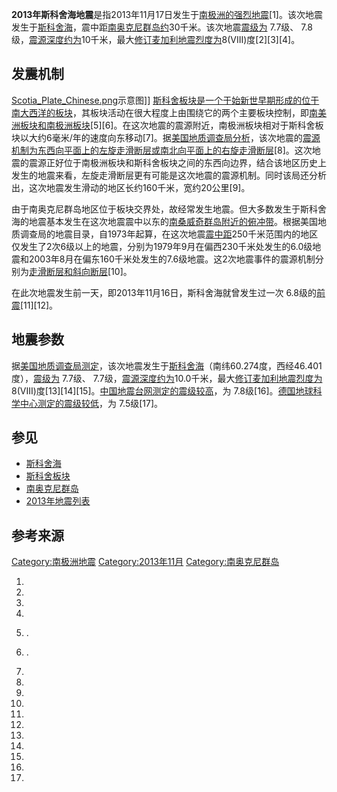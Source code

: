 **2013年斯科舍海地震**是指2013年11月17日发生于[南极洲的强烈地震](https://zh.wikipedia.org/wiki/南极洲 "wikilink")\[1\]。该次地震发生于[斯科舍海](https://zh.wikipedia.org/wiki/斯科舍海 "wikilink")，震中距[南奥克尼群岛约](https://zh.wikipedia.org/wiki/南奥克尼群岛 "wikilink")30千米。该次地震[震级为](https://zh.wikipedia.org/wiki/震级 "wikilink")
7.7级、
7.8级，[震源深度约为](https://zh.wikipedia.org/wiki/震源深度 "wikilink")10千米，最大[修订麦加利地震烈度为](https://zh.wikipedia.org/wiki/修订麦加利地震烈度 "wikilink")8(VIII)度\[2\]\[3\]\[4\]。

## 发震机制

[Scotia_Plate_Chinese.png](https://zh.wikipedia.org/wiki/File:Scotia_Plate_Chinese.png "fig:Scotia_Plate_Chinese.png")示意图\]\]
[斯科舍板块是一个于](../Page/斯科舍板块.md "wikilink")[始新世早期形成的位于](../Page/始新世.md "wikilink")[南大西洋的](https://zh.wikipedia.org/wiki/南大西洋 "wikilink")[板块](https://zh.wikipedia.org/wiki/板块 "wikilink")，其板块活动在很大程度上由围绕它的两个主要板块控制，即[南美洲板块和](../Page/南美洲板块.md "wikilink")[南极洲板块](https://zh.wikipedia.org/wiki/南极洲板块 "wikilink")\[5\]\[6\]。在这次地震的震源附近，南极洲板块相对于斯科舍板块以大约6毫米/年的速度向东移动\[7\]。据[美国地质调查局分析](https://zh.wikipedia.org/wiki/美国地质调查局 "wikilink")，该次地震的[震源机制为东西向平面上的左旋](../Page/震源机制解.md "wikilink")[走滑断层或南北向平面上的右旋走滑断层](https://zh.wikipedia.org/wiki/走滑断层 "wikilink")\[8\]。这次地震的震源正好位于南极洲板块和斯科舍板块之间的东西向边界，结合该地区历史上发生的地震来看，左旋走滑断层更有可能是这次地震的震源机制。同时该局还分析出，这次地震发生滑动的地区长约160千米，宽约20公里\[9\]。

由于南奥克尼群岛地区位于板块交界处，故经常发生地震。但大多数发生于斯科舍海的地震基本发生在这次地震震中以东的[南桑威奇群岛附近的俯冲带](https://zh.wikipedia.org/wiki/南桑威奇群岛 "wikilink")。根据美国地质调查局的地震目录，自1973年起算，在这次地震[震中距](https://zh.wikipedia.org/wiki/震中距 "wikilink")250千米范围内的地区仅发生了2次6级以上的地震，分别为1979年9月在偏西230千米处发生的6.0级地震和2003年8月在偏东160千米处发生的7.6级地震。这2次地震事件的震源机制分别为[走滑断层和](https://zh.wikipedia.org/wiki/断层#走滑断层 "wikilink")[斜向断层](https://zh.wikipedia.org/wiki/断层#斜向断层 "wikilink")\[10\]。

在此次地震发生前一天，即2013年11月16日，斯科舍海就曾发生过一次
6.8级的[前震](../Page/前震.md "wikilink")\[11\]\[12\]。

## 地震参数

据[美国地质调查局测定](https://zh.wikipedia.org/wiki/美国地质调查局 "wikilink")，该次地震发生于[斯科舍海](https://zh.wikipedia.org/wiki/斯科舍海 "wikilink")（南纬60.274度，西经46.401度），[震级为](https://zh.wikipedia.org/wiki/震级 "wikilink")
7.7级、
7.7级，[震源深度约为](https://zh.wikipedia.org/wiki/震源深度 "wikilink")10.0千米，最大[修订麦加利地震烈度为](https://zh.wikipedia.org/wiki/修订麦加利地震烈度 "wikilink")8(VIII)度\[13\]\[14\]\[15\]。[中国地震台网测定的震级较高](../Page/中国地震台网.md "wikilink")，为
7.8级\[16\]。[德国地球科学中心测定的震级较低](https://zh.wikipedia.org/wiki/德国地球科学中心 "wikilink")，为
7.5级\[17\]。

## 参见

  - [斯科舍海](https://zh.wikipedia.org/wiki/斯科舍海 "wikilink")
  - [斯科舍板块](../Page/斯科舍板块.md "wikilink")
  - [南奥克尼群岛](https://zh.wikipedia.org/wiki/南奥克尼群岛 "wikilink")
  - [2013年地震列表](https://zh.wikipedia.org/wiki/2013年地震列表 "wikilink")

## 参考来源

[Category:南极洲地震](https://zh.wikipedia.org/wiki/Category:南极洲地震 "wikilink")
[Category:2013年11月](https://zh.wikipedia.org/wiki/Category:2013年11月 "wikilink")
[Category:南奥克尼群岛](https://zh.wikipedia.org/wiki/Category:南奥克尼群岛 "wikilink")

1.

2.
3.
4.
5.  .

6.  .

7.
8.
9.
10.
11.

12.

13.
14.
15.

16.
17.